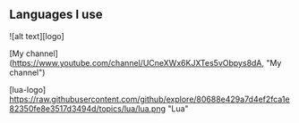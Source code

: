 ## Languages I use
![alt text][logo]


[My channel] (https://www.youtube.com/channel/UCneXWx6KJXTes5vObpys8dA, "My channel")

[lua-logo] https://raw.githubusercontent.com/github/explore/80688e429a7d4ef2fca1e82350fe8e3517d3494d/topics/lua/lua.png "Lua"
